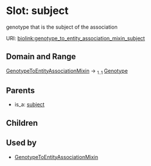 
# Slot: subject


genotype that is the subject of the association

URI: [biolink:genotype_to_entity_association_mixin_subject](https://w3id.org/biolink/vocab/genotype_to_entity_association_mixin_subject)


## Domain and Range

[GenotypeToEntityAssociationMixin](GenotypeToEntityAssociationMixin.md) &#8594;  <sub>1..1</sub> [Genotype](Genotype.md)

## Parents

 *  is_a: [subject](subject.md)

## Children


## Used by

 * [GenotypeToEntityAssociationMixin](GenotypeToEntityAssociationMixin.md)
